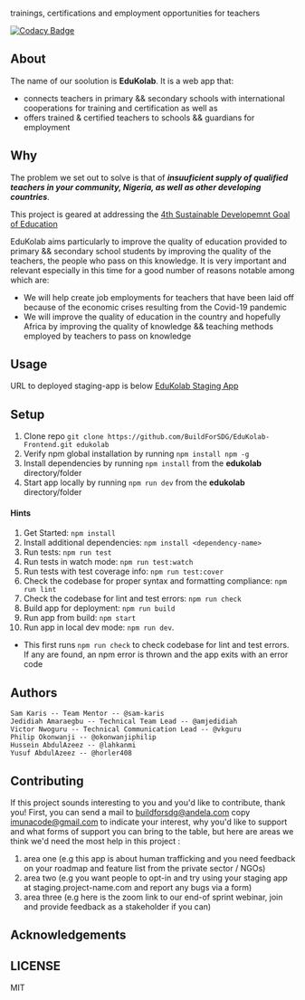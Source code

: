 trainings, certifications and employment opportunities for teachers

[![Codacy Badge](https://api.codacy.com/project/badge/Grade/c2a6c9e610854e1da519d5eeab79df0d)](https://app.codacy.com/gh/BuildForSDG/team-099-frontend?utm_source=github.com&utm_medium=referral&utm_content=BuildForSDG/team-099-frontend&utm_campaign=Badge_Grade_Settings)

## About
The name of our soolution is **EduKolab**.
It is a web app that:
- connects teachers in primary && secondary schools with international cooperations for training and certification as well as
- offers trained & certified teachers to schools && guardians for employment

## Why
The problem we set out to solve is that of 
_**insuuficient supply of qualified teachers in your community, Nigeria, as well as other developing countries**_.

This project is geared at addressing the [4th Sustainable Developemnt Goal of Education](https://sustainabledevelopment.un.org/sdg4)

EduKolab aims particularly to improve the quality of education provided to primary && secondary school students by improving the quality of the teachers, the people who pass on this knowledge. 
It is very important and relevant especially in this time for a good number of reasons notable among which are:
- We will help create job employments for teachers that have been laid off because of the economic crises resulting from the Covid-19 pandemic
- We will improve the quality of education in the country and hopefully Africa by improving the quality of knowledge && teaching methods employed by teachers to pass on knowledge

## Usage
URL to deployed staging-app is below
[EduKolab Staging App](https://edukolab-staging-app.herokuapp.com/)

## Setup
1. Clone repo `git clone https://github.com/BuildForSDG/EduKolab-Frontend.git edukolab`
2. Verify npm global installation by running `npm install npm -g`
3. Install dependencies by running `npm install` from the **edukolab** directory/folder
3. Start app locally by running `npm run dev` from the **edukolab** directory/folder

#### Hints
1. Get Started: `npm install`
2. Install additional dependencies: `npm install <dependency-name>`
3. Run tests: `npm run test`
4. Run tests in watch mode: `npm run test:watch`
5. Run tests with test coverage info: `npm run test:cover`
6. Check the codebase for proper syntax and formatting compliance: `npm run lint`
7. Check the codebase for lint and test errors: `npm run check`
8. Build app for deployment: `npm run build`
9. Run app from build: `npm start`
10. Run app in local dev mode: `npm run dev`. 
- This first runs `npm run check` to check codebase for lint and test errors. If any are found, an npm error is thrown and the app exits with an error code

## Authors

    Sam Karis -- Team Mentor -- @sam-karis
    Jedidiah Amaraegbu -- Technical Team Lead -- @amjedidiah
    Victor Nwoguru -- Technical Communication Lead -- @vkguru
    Philip Okonwanji -- @okonwanjiphilip
    Hussein AbdulAzeez -- @lahkanmi
    Yusuf AbdulAzeez -- @horler408

## Contributing
If this project sounds interesting to you and you'd like to contribute, thank you!
First, you can send a mail to buildforsdg@andela.com copy imunacode@gmail.com to indicate your interest, why you'd like to support and what forms of support you can bring to the table, but here are areas we think we'd need the most help in this project :
1.  area one (e.g this app is about human trafficking and you need feedback on your roadmap and feature list from the private sector / NGOs)
2.  area two (e.g you want people to opt-in and try using your staging app at staging.project-name.com and report any bugs via a form)
3.  area three (e.g here is the zoom link to our end-of sprint webinar, join and provide feedback as a stakeholder if you can)

## Acknowledgements

## LICENSE
MIT
